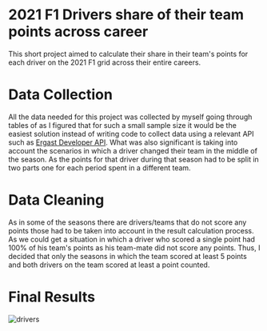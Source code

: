 # 2021 F1 Drivers share of their team points across career

This short project aimed to calculate their share in their team's points for each driver on the 2021 F1 grid across their entire careers.

# Data Collection

All the data needed for this project was collected by myself going through tables of as I figured that for such a small sample size it would be the easiest solution instead of writing code to collect data using a relevant API such as [Ergast Developer API](http://ergast.com/mrd/). What was also significant is taking into account the scenarios in which a driver changed their team in the middle of the season. As the points for that driver during that season had to be split in two parts one for each period spent in a different team.

# Data Cleaning

As in some of the seasons there are drivers/teams that do not score any points those had to be taken into account in the result calculation process. As we could get a situation in which a driver who scored a single point had 100% of his team's points as his team-mate did not score any points. Thus, I decided that only the seasons in which the team scored at least 5 points and both drivers on the team scored at least a point counted.

# Final Results
![drivers](https://user-images.githubusercontent.com/40291469/150645037-3d4fdeba-2459-44e1-b56b-f20a85c92971.jpg)
